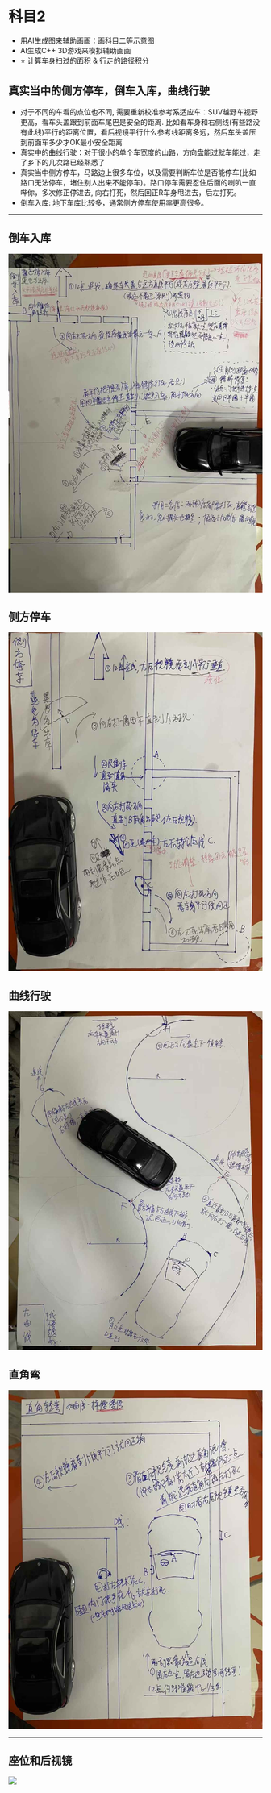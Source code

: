 # 科目2

* 用AI生成图来辅助画画：画科目二等示意图
* AI生成C++ 3D游戏来模拟辅助画画
* ⭐️ 计算车身扫过的面积 & 行走的路径积分

## 真实当中的侧方停车，倒车入库，曲线行驶

* 对于不同的车看的点位也不同, 需要重新校准参考系适应车：SUV越野车视野更高，看车头盖跟到前面车尾巴是安全的距离. 比如看车身和右侧线(有些路没有此线)平行的距离位置，看后视镜平行什么参考线距离多远，然后车头盖压到前面车多少才OK最小安全距离
* 真实中的曲线行驶：对于很小的单个车宽度的山路，方向盘能过就车能过，走了乡下的几次路已经熟悉了
* 真实当中侧方停车，马路边上很多车位，以及需要判断车位是否能停车(比如路口无法停车，堵住别人出来不能停车)。路口停车需要忍住后面的喇叭一直哔你，多次修正停进去, 向右打死，然后回正R车身甩进去，后左打死。
* 倒车入库: 地下车库比较多，通常侧方停车使用率更高很多。

---

## 倒车入库

![](./倒车入库-具像化.png)

## 侧方停车

![](./侧方停车-具像化.png)

## 曲线行驶

![](./曲线行驶-具像化.png)

## 直角弯

![](./直角转弯-具像化.png)

---

## 座位和后视镜

![](./座椅和后视镜.jpg)

